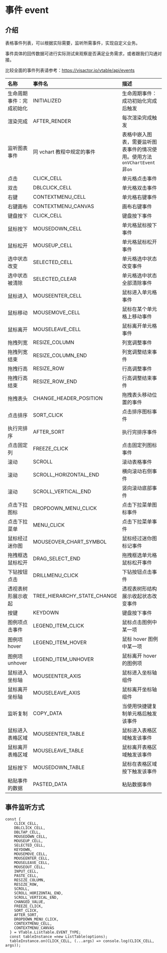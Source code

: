 # 事件 event

## 介绍

表格事件列表，可以根据实际需要，监听所需事件，实现自定义业务。

事件具体的回传数据可进行实际测试来观察是否满足业务需求，或者跟我们沟通对接。

比较全面的事件列表请参考：https://visactor.io/vtable/api/events

| 名称                     | 事件名                      | 描述                                                                      |
| :----------------------- | :-------------------------- | :------------------------------------------------------------------------ |
| 生命周期事件：完成初始化 | INITIALIZED                 | 生命周期事件：成功初始化完成后触发                                        |
| 渲染完成                 | AFTER_RENDER                | 每次渲染完成触发                                                          |
| 监听图表事件             | 同 vchart 教程中规定的事件  | 表格中嵌入图表，需要监听图表事件的情况使用。使用方法`onVChartEvent`非`on` |
| 点击                     | CLICK_CELL                  | 单元格点击事件                                                            |
| 双击                     | DBLCLICK_CELL               | 单元格双击事件                                                            |
| 右键                     | CONTEXTMENU_CELL            | 单元格右键事件                                                            |
| 右键画布                  | CONTEXTMENU_CANVAS          | 画布右键事件                                                            |
| 键盘按下                 | CLICK_CELL                  | 键盘按下事件                                                              |
| 鼠标按下                 | MOUSEDOWN_CELL              | 单元格鼠标按下事件                                                        |
| 鼠标松开                 | MOUSEUP_CELL                | 单元格鼠标松开事件                                                        |
| 选中状态改变             | SELECTED_CELL               | 单元格选中状态改变事件                                                    |
| 选中状态被清除           | SELECTED_CLEAR              | 单元格选中状态全部清除事件                                                |
| 鼠标进入                 | MOUSEENTER_CELL             | 鼠标进入单元格事件                                                        |
| 鼠标移动                 | MOUSEMOVE_CELL              | 鼠标在某个单元格上移动事件                                                |
| 鼠标离开                 | MOUSELEAVE_CELL             | 鼠标离开单元格事件                                                        |
| 拖拽列宽                 | RESIZE_COLUMN               | 列宽调整事件                                                              |
| 拖拽列宽结束             | RESIZE_COLUMN_END           | 列宽调整结束事件                                                          |
| 拖拽行高                 | RESIZE_ROW                  | 行高调整事件                                                              |
| 拖拽行高结束             | RESIZE_ROW_END              | 行高调整结束事件                                                          |
| 拖拽表头                 | CHANGE_HEADER_POSITION      | 拖拽表头移动位置的事件                                                    |
| 点击排序                 | SORT_CLICK                  | 点击排序图标事件                                                          |
| 执行完排序               | AFTER_SORT                  | 执行完排序事件                                                            |
| 点击固定列               | FREEZE_CLICK                | 点击固定列图标事件                                                        |
| 滚动                     | SCROLL                      | 滚动表格事件                                                              |
| 滚动                     | SCROLL_HORIZONTAL_END       | 横向滚动右侧事件                                                          |
| 滚动                     | SCROLL_VERTICAL_END         | 竖向滚动底部事件                                                          |
| 点击下拉图标             | DROPDOWN_MENU_CLICK          | 点击下拉菜单图标事件                                                      |
| 点击下拉菜单             | MENU_CLICK                  | 点击下拉菜单事件                                                          |
| 鼠标经过迷你图           | MOUSEOVER_CHART_SYMBOL      | 鼠标经过迷你图标记事件                                                    |
| 拖拽框选鼠标松开         | DRAG_SELECT_END             | 拖拽框选单元格鼠标松开事件                                                |
| 下钻按钮点击             | DRILLMENU_CLICK             | 下钻按钮点击事件                                                          |
| 透视表树形展示收起       | TREE_HIERARCHY_STATE_CHANGE | 透视表树形结构展示收起状态改变事件                                        |
| 按键                     | KEYDOWN                     | 键盘按下事件                                                              |
| 图例项点击事件           | LEGEND_ITEM_CLICK           | 鼠标点击图例中某一项                                                      |
| 图例项 hover             | LEGEND_ITEM_HOVER           | 鼠标 hover 图例中某一项                                                   |
| 图例项 unhover           | LEGEND_ITEM_UNHOVER         | 鼠标离开 hover 的图例项                                                   |
| 鼠标进入坐标轴           | MOUSEENTER_AXIS             | 鼠标进入坐标轴组件                                                        |
| 鼠标离开坐标轴           | MOUSELEAVE_AXIS             | 鼠标离开坐标轴组件                                                        |
| 监听复制                 | COPY_DATA                   | 当使用快捷键复制单元格后触发该事件                                        |
| 鼠标进入表格区域         | MOUSEENTER_TABLE            | 鼠标进入表格区域触发该事件                                                |
| 鼠标离开表格区域         | MOUSELEAVE_TABLE            | 鼠标离开表格区域触发该事件                                                |
| 鼠标按下                 | MOUSEDOWN_TABLE             | 鼠标在表格区域按下触发该事件                                              |
| 粘贴事件的数据                 | PASTED_DATA                 | 粘贴数据事件                                                              |

## 事件监听方式

```
const {
    CLICK_CELL,
    DBLCLICK_CELL,
    DBLTAP_CELL,
    MOUSEDOWN_CELL,
    MOUSEUP_CELL,
    SELECTED_CELL,
    KEYDOWN,
    MOUSEMOVE_CELL,
    MOUSEENTER_CELL,
    MOUSELEAVE_CELL,
    MOUSEOUT_CELL,
    INPUT_CELL,
    PASTE_CELL,
    RESIZE_COLUMN,
    RESIZE_ROW,
    SCROLL,
    SCROLL_HORIZONTAL_END,
    SCROLL_VERTICAL_END,
    CHANGED_VALUE,
    FREEZE_CLICK,
    SORT_CLICK,
    AFTER_SORT,
    DROPDOWN_MENU_CLICK,
    CONTEXTMENU_CELL,
    CONTEXTMENU_CANVAS
  } = VTable.ListTable.EVENT_TYPE;
  const tableInstance =new ListTable(options);
  tableInstance.on(CLICK_CELL, (...args) => console.log(CLICK_CELL, args));
```
